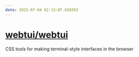 ```yaml
---
date: 2025-07-04 02:13:07.630393
---
```


# [webtui/webtui](https://github.com/webtui/webtui)

CSS tools for making terminal-style interfaces in the browser